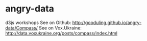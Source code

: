 # angry-data
d3js workshops
See on Github: http://gooduling.github.io/angry-data/Compass/
See on Vox.Ukraine: http://data.voxukraine.org/posts/compass/index.html
